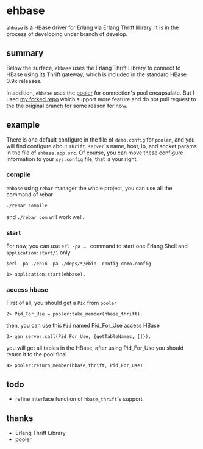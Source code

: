 # ehbase 

`ehbase` is a HBase driver for Erlang via Erlang Thrift library. It is in the process of developing under branch of develop.
## summary
Below the surface, `ehbase` uses the Erlang Thrift Library to connect to HBase using its Thrift gateway, which is included in the standard HBase 0.9x releases.

In addition, `ehbase` uses the [pooler](https://github.com/seth/pooler) for connection's pool encapsulate. But I used [my forked repo](https://github.com/redink/pooler) which support more feature and do not pull request to the the original branch for some reason for now.
## example
There is one default configure in the file of `demo.config` for `pooler`, and you will find configure about `Thrift server`'s name, host, ip, and socket params in the file of `ehbase.app.src`. Of course, you can move these configure information to your `sys.config` file, that is your right. 

### compile
`ehbase` using `rebar` manager the whole project, you can use all the command of rebar
	
	./rebar compile
and `./rebar com` will work well.
### start 
For now, you can use `erl -pa … ` command to start one Erlang Shell and `application:start/1` only

	$erl -pa ./ebin -pa ./deps/*/ebin -config demo.config
	
	1> application:start(ehbase).
	
### access hbase
First of all, you should get a `Pid` from `pooler`
	
	2> Pid_For_Use = pooler:take_member(hbase_thrift).
	
then, you can use this `Pid` named  Pid_For_Use access HBase
	
	3> gen_server:call(Pid_For_Use, {getTableNames, []}).
	
you will get all tables in the HBase, after using Pid_For_Use you should return it to the pool final
	
	4> pooler:return_member(hbase_thrift, Pid_For_Use).
	
## todo 
* refine interface function of `hbase_thrift`'s support

## thanks
* Erlang Thrift Library
* pooler
